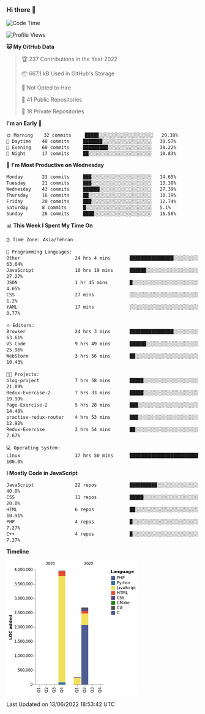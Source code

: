 ### Hi there 👋

<!--
**Mohammad-HGH/MOHAMMAD-HGH** is a ✨ _special_ ✨ repository because its `README.md` (this file) appears on your GitHub profile.

Here are some ideas to get you started:

- 🔭 I’m currently working on ...
- 🌱 I’m currently learning ...
- 👯 I’m looking to collaborate on ...
- 🤔 I’m looking for help with ...
- 💬 Ask me about ...
- 📫 How to reach me: ...
- 😄 Pronouns: ...
- ⚡ Fun fact: ...
-->

<!--START_SECTION:waka-->
![Code Time](http://img.shields.io/badge/Code%20Time-0%20secs-blue)

![Profile Views](http://img.shields.io/badge/Profile%20Views-0-blue)

**🐱 My GitHub Data** 

> 🏆 237 Contributions in the Year 2022
 > 
> 📦 667.1 kB Used in GitHub's Storage 
 > 
> 🚫 Not Opted to Hire
 > 
> 📜 41 Public Repositories 
 > 
> 🔑 18 Private Repositories  
 > 
**I'm an Early 🐤** 

```text
🌞 Morning    32 commits     █████░░░░░░░░░░░░░░░░░░░░   20.38% 
🌆 Daytime    48 commits     ███████░░░░░░░░░░░░░░░░░░   30.57% 
🌃 Evening    60 commits     █████████░░░░░░░░░░░░░░░░   38.22% 
🌙 Night      17 commits     ██░░░░░░░░░░░░░░░░░░░░░░░   10.83%

```
📅 **I'm Most Productive on Wednesday** 

```text
Monday       23 commits     ███░░░░░░░░░░░░░░░░░░░░░░   14.65% 
Tuesday      21 commits     ███░░░░░░░░░░░░░░░░░░░░░░   13.38% 
Wednesday    43 commits     ██████░░░░░░░░░░░░░░░░░░░   27.39% 
Thursday     16 commits     ██░░░░░░░░░░░░░░░░░░░░░░░   10.19% 
Friday       20 commits     ███░░░░░░░░░░░░░░░░░░░░░░   12.74% 
Saturday     8 commits      █░░░░░░░░░░░░░░░░░░░░░░░░   5.1% 
Sunday       26 commits     ████░░░░░░░░░░░░░░░░░░░░░   16.56%

```


📊 **This Week I Spent My Time On** 

```text
⌚︎ Time Zone: Asia/Tehran

💬 Programming Languages: 
Other                    24 hrs 4 mins       ████████████████░░░░░░░░░   63.64% 
JavaScript               10 hrs 19 mins      ██████░░░░░░░░░░░░░░░░░░░   27.27% 
JSON                     1 hr 45 mins        █░░░░░░░░░░░░░░░░░░░░░░░░   4.65% 
CSS                      27 mins             ░░░░░░░░░░░░░░░░░░░░░░░░░   1.2% 
YAML                     17 mins             ░░░░░░░░░░░░░░░░░░░░░░░░░   0.77%

🔥 Editors: 
Browser                  24 hrs 3 mins       ████████████████░░░░░░░░░   63.61% 
VS Code                  9 hrs 49 mins       ██████░░░░░░░░░░░░░░░░░░░   25.96% 
WebStorm                 3 hrs 56 mins       ██░░░░░░░░░░░░░░░░░░░░░░░   10.43%

🐱‍💻 Projects: 
blog-project             7 hrs 58 mins       █████░░░░░░░░░░░░░░░░░░░░   21.09% 
Redux-Exercise-2         7 hrs 33 mins       █████░░░░░░░░░░░░░░░░░░░░   19.99% 
Page-Exercise-2          5 hrs 28 mins       ███░░░░░░░░░░░░░░░░░░░░░░   14.48% 
practise-redux-router    4 hrs 53 mins       ███░░░░░░░░░░░░░░░░░░░░░░   12.92% 
Redux-Exercise           2 hrs 54 mins       ██░░░░░░░░░░░░░░░░░░░░░░░   7.67%

💻 Operating System: 
Linux                    37 hrs 50 mins      █████████████████████████   100.0%

```

**I Mostly Code in JavaScript** 

```text
JavaScript               22 repos            ██████████░░░░░░░░░░░░░░░   40.0% 
CSS                      11 repos            █████░░░░░░░░░░░░░░░░░░░░   20.0% 
HTML                     6 repos             ██░░░░░░░░░░░░░░░░░░░░░░░   10.91% 
PHP                      4 repos             █░░░░░░░░░░░░░░░░░░░░░░░░   7.27% 
C++                      4 repos             █░░░░░░░░░░░░░░░░░░░░░░░░   7.27%

```


**Timeline**

![Chart not found](https://raw.githubusercontent.com/Mohammad-HGH/Mohammad-HGH/main/charts/bar_graph.png) 


 Last Updated on 13/06/2022 18:53:42 UTC
<!--END_SECTION:waka-->

